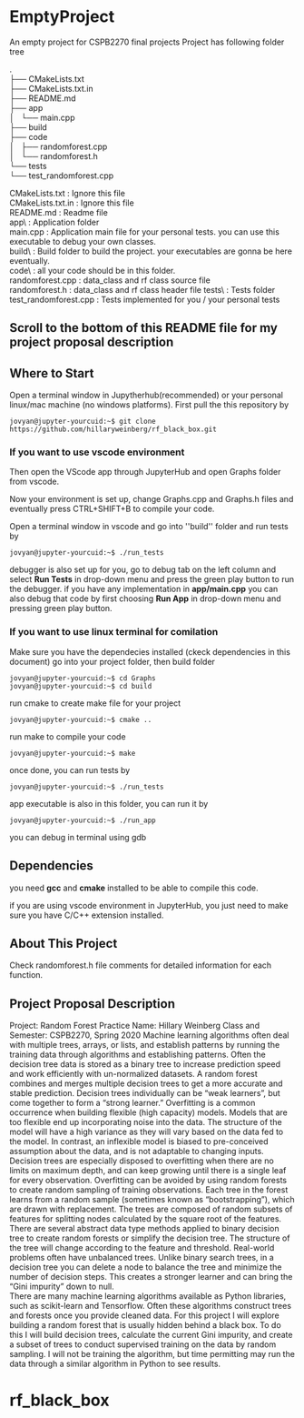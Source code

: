 # EmptyProject
An empty project for CSPB2270 final projects
Project has following folder tree

.  
├── CMakeLists.txt  
├── CMakeLists.txt.in  
├── README.md  
├── app  
│   └── main.cpp  
├── build  
├── code  
│   ├── randomforest.cpp    
│   └── randomforest.h  
└── tests  
    └── test_randomforest.cpp  

CMakeLists.txt      : Ignore this file  
CMakeLists.txt.in   : Ignore this file  
README.md           : Readme file  
app\                : Application folder  
main.cpp            : Application main file for your personal tests. you can use this executable to debug your own classes.  
build\              : Build folder to build the project. your executables are gonna be here eventually.  
code\               : all your code should be in this folder.   
randomforest.cpp            : data_class and rf class source file  
randomforest.h              : data_class and rf class header file
tests\              : Tests folder  
test_randomforest.cpp     : Tests implemented for you / your personal tests  

## Scroll to the bottom of this README file for my project proposal description

## Where to Start
Open a terminal window in Jupytherhub(recommended) or your personal linux/mac machine (no windows platforms). First pull the this repository by
```console
jovyan@jupyter-yourcuid:~$ git clone https://github.com/hillaryweinberg/rf_black_box.git
```
### If you want to use vscode environment
Then open the VScode app through JupyterHub and open Graphs folder from vscode.

Now your environment is set up, change Graphs.cpp and Graphs.h files and eventually press CTRL+SHIFT+B to compile your code.

Open a terminal window in vscode and go into ''build'' folder and run tests by
```console
jovyan@jupyter-yourcuid:~$ ./run_tests
```
debugger is also set up for you, go to debug tab on the left column and select **Run Tests** in drop-down menu and press the green play button to run the debugger. if you have any implementation in **app/main.cpp** you can also debug that code by first choosing **Run App** in drop-down menu and pressing green play button.

### If you want to use linux terminal for comilation
Make sure you have the dependecies installed (ckeck dependencies in this document)
go into your project folder, then build folder
```console
jovyan@jupyter-yourcuid:~$ cd Graphs
jovyan@jupyter-yourcuid:~$ cd build
```
run cmake to create make file for your project
```console
jovyan@jupyter-yourcuid:~$ cmake ..
```
run make to compile your code
```console
jovyan@jupyter-yourcuid:~$ make
```
once done, you can run tests by 
```console
jovyan@jupyter-yourcuid:~$ ./run_tests
```
app executable is also in this folder, you can run it by
```console
jovyan@jupyter-yourcuid:~$ ./run_app
```
you can debug in terminal using gdb

## Dependencies
you need **gcc** and **cmake** installed to be able to compile this code.

if you are using vscode environment in JupyterHub, you just need to make sure you have C/C++ extension installed.

## About This Project
Check randomforest.h file comments for detailed information for each function.

## Project Proposal Description

Project: Random Forest Practice
Name: Hillary Weinberg
Class and Semester: CSPB2270, Spring 2020
Machine learning algorithms often deal with multiple trees, arrays, or lists, and establish patterns by running the training data through algorithms and establishing patterns.  Often the decision tree data is stored as a binary tree to increase prediction speed and work efficiently with un-normalized datasets.  A random forest combines and merges multiple decision trees to get a more accurate and stable prediction.  Decision trees individually can be “weak learners”, but come together to form a “strong learner.”
Overfitting is a common occurrence when building flexible (high capacity) models.  Models that are too flexible end up incorporating noise into the data.  The structure of the model will have a high variance as they will vary based on the data fed to the model.  In contrast, an inflexible model is biased to pre-conceived assumption about the data, and is not adaptable to changing inputs.  Decision trees are especially disposed to overfitting when there are no limits on maximum depth, and can keep growing until there is a single leaf for every observation.  Overfitting can be avoided by using random forests to create random sampling of training observations.  Each tree in the forest learns from a random sample (sometimes known as “bootstrapping”), which are drawn with replacement.  The trees are composed of random subsets of features for splitting nodes calculated by the square root of the features. 
There are several abstract data type methods applied to binary decision tree to create random forests or simplify the decision tree.  The structure of the tree will change according to the feature and threshold.  Real-world problems often have unbalanced trees.  Unlike binary search trees, in a decision tree you can delete a node to balance the tree and minimize the number of decision steps.  This creates a stronger learner and can bring the “Gini impurity” down to null.    
There are many machine learning algorithms available as Python libraries, such as scikit-learn and Tensorflow.  Often these algorithms construct trees and forests once you provide cleaned data.  For this project I will explore building a random forest that is usually hidden behind a black box.  To do this I will build decision trees, calculate the current Gini impurity, and create a subset of trees to conduct supervised training on the data by random sampling.  I will not be training the algorithm, but time permitting may run the data through a similar algorithm in Python to see results.

# rf_black_box
